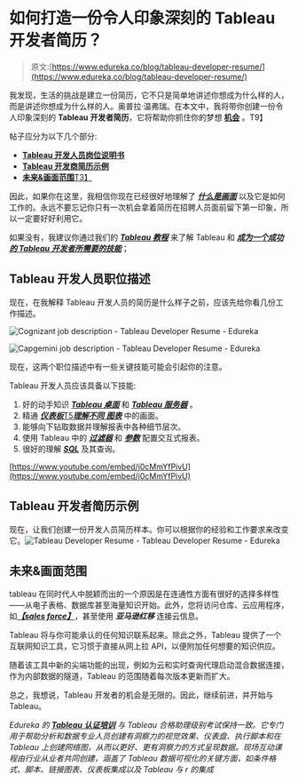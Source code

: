 # 如何打造一份令人印象深刻的 Tableau 开发者简历？

> 原文:[https://www.edureka.co/blog/tableau-developer-resume/](https://www.edureka.co/blog/tableau-developer-resume/)

我发现，生活的挑战是建立一份简历，它不只是简单地讲述你想成为什么样的人，而是讲述你想成为什么样的人。奥普拉·温弗瑞。在本文中，我将带你创建一份令人印象深刻的 **Tableau 开发者简历**，它将帮助你抓住你的梦想 [**机会**](https://www.edureka.co/blog/tableau-career-opportunities-101) 。T9】

帖子应分为以下几个部分:

*   [**Tableau 开发人员岗位说明书**](#tableaudeveloperjobdescription)
*   [**Tableau 开发商简历示例**](#tableaudeveloperresume)
*   [**未来&画面范围**T3】](#futurescope)

因此，如果你在这里，我相信你现在已经很好地理解了 [***什么是画面***](https://www.edureka.co/blog/what-is-tableau/) 以及它是如何工作的。永远不要忘记你只有一次机会拿着简历在招聘人员面前留下第一印象，所以一定要好好利用它。

如果没有，我建议你通过我们的 [***Tableau 教程***](https://www.edureka.co/blog/tableau-tutorial/) 来了解 Tableau 和 [***成为一个成功的 Tableau 开发者所需要的技能***](https://www.edureka.co/blog/how-to-become-a-tableau-developer/)；

## **Tableau 开发人员职位描述**

现在，在我解释 Tableau 开发人员的简历是什么样子之前，应该先给你看几份工作描述。

![Cognizant job description - Tableau Developer Resume - Edureka](../Images/45e0e819a9103059db5da715baa07cab.png)

![Capgemini job description - Tableau Developer Resume - Edureka](../Images/9184f267daf90fb75280178fef633da0.png)

现在，这两个职位描述中有一些关键技能可能会引起你的注意。

Tableau 开发人员应该具备以下技能:

1.  好的动手知识 [***Tableau 桌面***](https://www.edureka.co/blog/do-magic-with-tableau) 和 [***Tableau 服务器***](https://www.edureka.co/blog/tableau-server-tutorial/) 。
2.  精通 [***仪表板***T5](https://www.edureka.co/blog/tableau-dashboards/)[***理解不同*** ***图表***](https://www.edureka.co/blog/tableau-charts/) 中的画面。
3.  能够向下钻取数据并理解报表中各种[](https://www.edureka.co/blog/tableau-lod/)细节层次。
4.  使用 Tableau 中的 [***过滤器***](https://www.edureka.co/blog/filters-in-tableau/) 和 [***参数***](https://www.edureka.co/blog/parameters-in-tableau/) 配置交互式报表。
5.  很好的理解 ***[SQL](https://www.edureka.co/blog/sql-commands)*** 及其查询。

[https://www.youtube.com/embed/j0cMmYfPivU](https://www.youtube.com/embed/j0cMmYfPivU)

## **Tableau 开发者简历示例**

现在，让我们创建一份开发人员简历样本。你可以根据你的经验和工作要求来改变它。![Tableau Developer Resume - Tableau Developer Resume - Edureka](../Images/372e3a4db21a042affa8e4f36331b2b6.png)

## **未来&画面范围**

tableau 在同时代人中脱颖而出的一个原因是在连通性方面有很好的选择多样性——从电子表格、数据库甚至海量知识开始。此外，您将访问仓库、云应用程序，如[***【sales force】***](https://www.edureka.co/blog/salesforce-tutorial)，甚至使用 ***亚马逊红移*** 连接云信息。

Tableau 将与你可能承认的任何知识联系起来。除此之外，Tableau 提供了一个互联网知识工具，它习惯于直接从网上拉 API，以便附加任何想要的知识供应。

随着该工具中新的尖端功能的出现，例如为云和实时查询代理启动混合数据连接，作为内部数据的隧道，Tableau 的范围随着每次版本更新而扩大。

总之，我想说，Tableau 开发者的机会是无限的。因此，继续前进，并开始与 Tableau。

*Edureka 的 **[Tableau 认证培训](https://www.edureka.co/tableau-certification-training)** 与 Tableau 合格助理级别考试保持一致。它专门用于帮助分析和数据专业人员创建有洞察力的视觉效果、仪表盘、执行脚本和在 Tableau 上创建网络图，从而以更好、更有洞察力的方式呈现数据。现场互动课程由行业从业者共同创建，涵盖了 Tableau 数据可视化的关键方面，如条件格式、脚本、链接图表、仪表板集成以及 Tableau 与 r 的集成*
